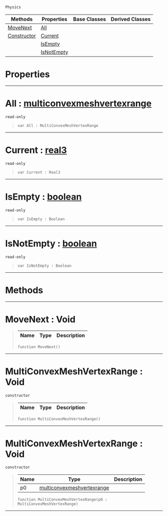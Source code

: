  `Physics`

|Methods|Properties|Base Classes|Derived Classes|
|---|---|---|---|
|[ MoveNext](https://github.com/ZilchEngine/ZilchDocs/blob/master/code_reference/class_reference/multiconvexmeshvertexrange.markdown#movenext-void)|[ All](https://github.com/ZilchEngine/ZilchDocs/blob/master/code_reference/class_reference/multiconvexmeshvertexrange.markdown#all-zero-engine-document)| | |
|[ Constructor](https://github.com/ZilchEngine/ZilchDocs/blob/master/code_reference/class_reference/multiconvexmeshvertexrange.markdown#multiconvexmeshvertexran)|[ Current](https://github.com/ZilchEngine/ZilchDocs/blob/master/code_reference/class_reference/multiconvexmeshvertexrange.markdown#current-zero-engine-docu)| | |
| |[ IsEmpty](https://github.com/ZilchEngine/ZilchDocs/blob/master/code_reference/class_reference/multiconvexmeshvertexrange.markdown#isempty-zero-engine-docu)| | |
| |[ IsNotEmpty](https://github.com/ZilchEngine/ZilchDocs/blob/master/code_reference/class_reference/multiconvexmeshvertexrange.markdown#isnotempty-zero-engine-d)| | |


 #  Properties


---  
 #  All : [multiconvexmeshvertexrange](https://github.com/ZilchEngine/ZilchDocs/blob/master/code_reference/class_reference/multiconvexmeshvertexrange.markdown)

 `read-only`

> 
> ``` lang=cpp, name=Nada
> var All : MultiConvexMeshVertexRange


---  
 #  Current : [real3](https://github.com/ZilchEngine/ZilchDocs/blob/master/code_reference/nada_base_types/real3.markdown)

 `read-only`

> 
> ``` lang=cpp, name=Nada
> var Current : Real3


---  
 #  IsEmpty : [boolean](https://github.com/ZilchEngine/ZilchDocs/blob/master/code_reference/nada_base_types/boolean.markdown)

 `read-only`

> 
> ``` lang=cpp, name=Nada
> var IsEmpty : Boolean


---  
 #  IsNotEmpty : [boolean](https://github.com/ZilchEngine/ZilchDocs/blob/master/code_reference/nada_base_types/boolean.markdown)

 `read-only`

> 
> ``` lang=cpp, name=Nada
> var IsNotEmpty : Boolean


---  
 #  Methods


---  
 #  MoveNext : Void

> 
> |Name|Type|Description|
> |---|---|---|
> ``` lang=cpp, name=Nada
> function MoveNext()
> ``` 


---  
 #  MultiConvexMeshVertexRange : Void

 `constructor`

> 
> |Name|Type|Description|
> |---|---|---|
> ``` lang=cpp, name=Nada
> function MultiConvexMeshVertexRange()
> ``` 


---  
 #  MultiConvexMeshVertexRange : Void

 `constructor`

> 
> |Name|Type|Description|
> |---|---|---|
> |p0|[multiconvexmeshvertexrange](https://github.com/ZilchEngine/ZilchDocs/blob/master/code_reference/class_reference/multiconvexmeshvertexrange.markdown)| |
> ``` lang=cpp, name=Nada
> function MultiConvexMeshVertexRange(p0 : MultiConvexMeshVertexRange)
> ``` 


---  
 

 